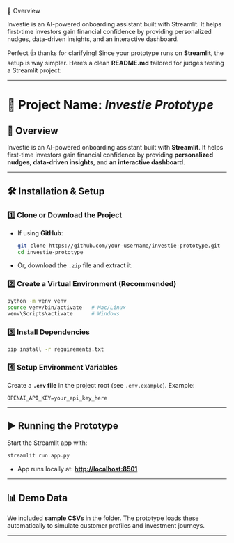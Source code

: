🚀 Overview

Investie is an AI-powered onboarding assistant built with Streamlit.
It helps first-time investors gain financial confidence by providing personalized nudges, data-driven insights, and an interactive dashboard.

Perfect 👍 thanks for clarifying! Since your prototype runs on **Streamlit**, the setup is way simpler.
Here’s a clean **README.md** tailored for judges testing a Streamlit project:

---

# 📌 Project Name: *Investie Prototype*

## 🚀 Overview

Investie is an AI-powered onboarding assistant built with **Streamlit**.
It helps first-time investors gain financial confidence by providing **personalized nudges**, **data-driven insights**, and **an interactive dashboard**.

---

## 🛠️ Installation & Setup

### 1️⃣ Clone or Download the Project

* If using **GitHub**:

  ```bash
  git clone https://github.com/your-username/investie-prototype.git
  cd investie-prototype
  ```
* Or, download the `.zip` file and extract it.

### 2️⃣ Create a Virtual Environment (Recommended)

```bash
python -m venv venv
source venv/bin/activate   # Mac/Linux
venv\Scripts\activate      # Windows
```

### 3️⃣ Install Dependencies

```bash
pip install -r requirements.txt
```

### 4️⃣ Setup Environment Variables

Create a **`.env` file** in the project root (see `.env.example`). Example:

```
OPENAI_API_KEY=your_api_key_here
```

---

## ▶️ Running the Prototype

Start the Streamlit app with:

```bash
streamlit run app.py
```

* App runs locally at: **[http://localhost:8501](http://localhost:8501)**

---

## 📊 Demo Data

We included **sample CSVs** in the folder.
The prototype loads these automatically to simulate customer profiles and investment journeys.

---
